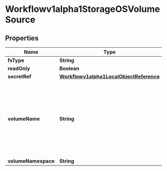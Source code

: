 

# Workflowv1alpha1StorageOSVolumeSource

## Properties

Name | Type | Description | Notes
------------ | ------------- | ------------- | -------------
**fsType** | **String** |  |  [optional]
**readOnly** | **Boolean** |  |  [optional]
**secretRef** | [**Workflowv1alpha1LocalObjectReference**](Workflowv1alpha1LocalObjectReference.md) |  |  [optional]
**volumeName** | **String** | VolumeName is the human-readable name of the StorageOS volume.  Volume names are only unique within a namespace. |  [optional]
**volumeNamespace** | **String** |  |  [optional]



